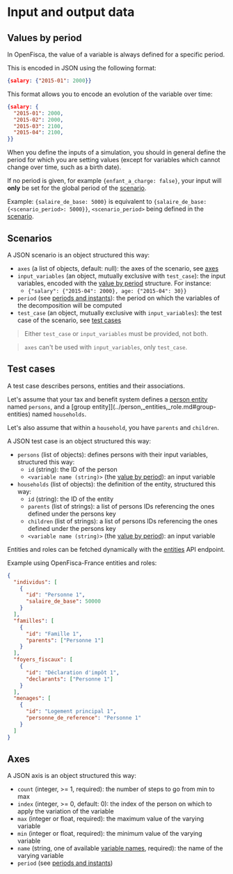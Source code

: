 # Input and output data

## Values by period

In OpenFisca, the value of a variable is always defined for a specific period.

This is encoded in JSON using the following format:

```JSON
{salary: {"2015-01": 2000}}
```

This format allows you to encode an evolution of the variable over time:

```JSON
{salary: {
  "2015-01": 2000,
  "2015-02": 2000,
  "2015-03": 2100,
  "2015-04": 2100,
}}
```

When you define the inputs of a simulation, you should in general define the period for which you are setting values (except for variables which cannot change over time, such as a birth date).

If no period is given, for example `{enfant_a_charge: false}`, your input will **only** be set for the global period of the [scenario](#scenarios).

Example: `{salaire_de_base: 5000}` is equivalent to `{salaire_de_base: {<scenario_period>: 5000}}`, `<scenario_period>` being defined in the [scenario](#scenarios).

## Scenarios

A JSON scenario is an object structured this way:
* `axes` (a list of objects, default: null): the axes of the scenario, see [axes](#axes)
* `input_variables` (an object, mutually exclusive with `test_case`): the input variables, encoded with the [value by period](#values-by-period) structure. For instance:
  * `{"salary": {"2015-04": 2000}, age: {"2015-04": 30}}`
* `period` (see [periods and instants](../periodsinstants.md)): the period on which the variables of the decomposition will be computed
* `test_case` (an object, mutually exclusive with `input_variables`): the test case of the scenario, see [test cases](#test-cases)

> Either `test_case` or `input_variables` must be provided, not both.

> `axes` can't be used with `input_variables`, only `test_case`.

## Test cases

A test case describes persons, entities and their associations.

Let's assume that your tax and benefit system defines a [person entity](../person,_entities,_role.md#person) named `persons`, and a [group entity]](../person,_entities,_role.md#group-entities) named `households`.

Let's also assume that within a `household`, you have `parents` and `children`.

A JSON test case is an object structured this way:
* `persons` (list of objects): defines persons with their input variables, structured this way:
  * `id` (string): the ID of the person
  * `<variable name (string)>` (the [value by period](#values-by-period)): an input variable
* `households` (list of objects): the definition of the entity, structured this way:
  * `id` (string): the ID of the entity
  * `parents` (list of strings): a list of persons IDs referencing the ones defined under the persons key
  * `children` (list of strings): a list of persons IDs referencing the ones defined under the persons key
  * `<variable name (string)>` (the [value by period](#values-by-period)): an input variable

Entities and roles can be fetched dynamically with the [entities](#entities) API endpoint.

Example using OpenFisca-France entities and roles:

```json
{
  "individus": [
    {
      "id": "Personne 1",
      "salaire_de_base": 50000
    }
  ],
  "familles": [
    {
      "id": "Famille 1",
      "parents": ["Personne 1"]
    }
  ],
  "foyers_fiscaux": [
    {
      "id": "Déclaration d'impôt 1",
      "declarants": ["Personne 1"]
    }
  ],
  "menages": [
    {
      "id": "Logement principal 1",
      "personne_de_reference": "Personne 1"
    }
  ]
}
```

## Axes

A JSON axis is an object structured this way:
* `count` (integer, >= 1, required): the number of steps to go from min to max
* `index` (integer, >= 0, default: 0): the index of the person on which to apply the variation of the variable
* `max` (integer or float, required): the maximum value of the varying variable
* `min` (integer or float, required): the minimum value of the varying variable
* `name` (string, one of available [variable names](https://legislation.openfisca.fr/variables), required): the name of the varying variable
* `period` (see [periods and instants](../periodsinstants.md))
